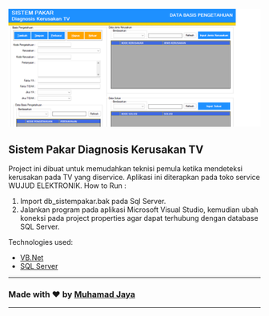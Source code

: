 ![Sistem Pakar Diagnosis Kerusakan TV](./banner.png)

## Sistem Pakar Diagnosis Kerusakan TV

Project ini dibuat untuk memudahkan teknisi pemula ketika mendeteksi kerusakan pada TV yang diservice. Aplikasi ini diterapkan pada toko service WUJUD ELEKTRONIK.
How to Run :
1. Import db_sistempakar.bak pada Sql Server.
2. Jalankan program pada aplikasi Microsoft Visual Studio, kemudian ubah koneksi pada project properties agar dapat terhubung dengan database SQL Server.


Technologies used:

- [VB.Net](https://learn.microsoft.com/en-us/dotnet/visual-basic/)
- [SQL Server](https://learn.microsoft.com/en-us/sql/sql-server/?view=sql-server-ver16)

---

### Made with ❤️ by [Muhamad Jaya][jaya-ig]

---

[jaya-ig]: https://www.instagram.com/muhamadjayaa/
